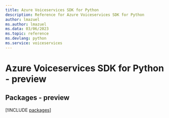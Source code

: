 ```yaml
---
title: Azure Voiceservices SDK for Python
description: Reference for Azure Voiceservices SDK for Python
author: lmazuel
ms.author: lmazuel
ms.data: 03/06/2023
ms.topic: reference
ms.devlang: python
ms.service: voiceservices
---
```

# Azure Voiceservices SDK for Python - preview
## Packages - preview
[!INCLUDE [packages](voiceservices-index.md)]